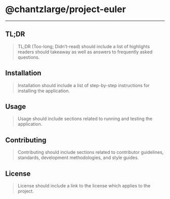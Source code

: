 # @chantzlarge/project-euler
 
---
 
## TL;DR
 
> TL;DR (Too-long; Didn’t-read) should include a list of highlights readers should takeaway as well as answers to frequently asked questions.
 
## Installation
 
> Installation should include a list of step-by-step instructions for installing the application.
 
## Usage
 
> Usage should include sections related to running and testing the application.
 
## Contributing
 
> Contributing should include sections related to contributor guidelines, standards, development methodologies, and style guides.
 
## License
 
> License should include a link to the license which applies to the project.
